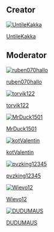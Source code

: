 ## Creator

<div class="block-grid">

  <div class="block-item">
    <a href="#/Staff/UntileKakka.md">
      <img src="https://tr.rbxcdn.com/30DAY-AvatarHeadshot-EDB3F8F7EBFAE9B366C96389392C427F-Png/420/420/AvatarHeadshot/Png/noFilter" alt="UntileKakka">
      <p>UntileKakka</p>
    </a>
    <!-- VSCode nav: [Staff/UntileKakka.md](Staff/UntileKakka.md) -->
  </div>
</div>

## Moderator

<div class="block-grid">

  <div class="block-item">
    <a href="#/Staff/ruben070hallo.md">
      <img src="https://tr.rbxcdn.com/30DAY-AvatarHeadshot-094050C5FA286DAEC2360D9C82934E34-Png/420/420/AvatarHeadshot/Png/noFilter" alt="ruben070hallo">
      <p>ruben070hallo</p>
    </a>
    <!-- VSCode nav: [Staff/ruben070hallo.md](Staff/ruben070hallo.md) -->
  </div>

  <div class="block-item">
    <a href="#/Staff/torvik122.md">
      <img src="https://tr.rbxcdn.com/30DAY-AvatarHeadshot-A3D841EBE6F6AC92A1FED12A1A9AEE97-Png/420/420/AvatarHeadshot/Png/noFilter" alt="torvik122">
      <p>torvik122</p>
    </a>
    <!-- VSCode nav: [Staff/torvik122.md](Staff/torvik122.md) -->
  </div>

  <div class="block-item">
    <a href="#/Staff/MrDuck1501.md">
      <img src="https://tr.rbxcdn.com/30DAY-AvatarHeadshot-0668FA0DD07932B1448FA3A3EC68906B-Png/420/420/AvatarHeadshot/Png/noFilter" alt="MrDuck1501">
      <p>MrDuck1501</p>
    </a>
    <!-- VSCode nav: [Staff/MrDuck1501.md](Staff/MrDuck1501.md) -->
  </div>

  <div class="block-item">
    <a href="#/Staff/kotValentin.md">
      <img src="https://tr.rbxcdn.com/30DAY-AvatarHeadshot-A790803111312C067098B8737919DCD7-Png/420/420/AvatarHeadshot/Png/noFilter" alt="kotValentin">
      <p>kotValentin</p>
    </a>
    <!-- VSCode nav: [Staff/kotValentin.md](Staff/kotValentin.md) -->
  </div>

  <div class="block-item">
    <a href="#/Staff/pvzking12345.md">
      <img src="https://tr.rbxcdn.com/30DAY-AvatarHeadshot-26E3038C848EB5D197F896AF1801F627-Png/420/420/AvatarHeadshot/Png/noFilter" alt="pvzking12345">
      <p>pvzking12345</p>
    </a>
    <!-- VSCode nav: [Staff/pvzking12345.md](Staff/pvzking12345.md) -->
  </div>

  <div class="block-item">
    <a href="#/Staff/Wievo12.md">
      <img src="https://tr.rbxcdn.com/30DAY-AvatarHeadshot-2397192C1B67A1C33AD83560FCF5342C-Png/420/420/AvatarHeadshot/Png/noFilter" alt="Wievo12">
      <p>Wievo12</p>
    </a>
    <!-- VSCode nav: [Staff/Wievo12.md](Staff/Wievo12.md) -->
  </div>

  <div class="block-item">
    <a href="#/Staff/DUDUMAUS.md">
      <img src="https://tr.rbxcdn.com/30DAY-AvatarHeadshot-F75BF30D1FE3F9F2DE7F3DFD860477D2-Png/420/420/AvatarHeadshot/Png/noFilter" alt="DUDUMAUS">
      <p>DUDUMAUS</p>
    </a>
    <!-- VSCode nav: [Staff/DUDUMAUS.md](Staff/DUDUMAUS.md) -->
  </div>
</div>
